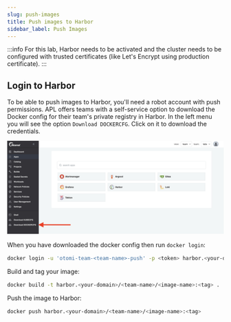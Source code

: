 ```yaml
---
slug: push-images
title: Push images to Harbor
sidebar_label: Push Images
---
```


:::info
For this lab, Harbor needs to be activated and the cluster needs to be configured with trusted certificates (like Let's Encrypt using production certificate).
:::

## Login to Harbor

To be able to push images to Harbor, you'll need a robot account with push permissions. APL offers teams with a self-service option to download the Docker config for their team's private registry in Harbor. In the left menu you will see the option `Download DOCKERCFG`. Click on it to download the credentials.

![harbor-projects](../../img/download-dcfg.png)

When you have downloaded the docker config then run `docker login`:

```bash
docker login -u 'otomi-team-<team-name>-push' -p <token> harbor.<your-domain>
```

Build and tag your image:

```bash
docker build -t harbor.<your-domain>/<team-name>/<image-name>:<tag> .
```

Push the image to Harbor:

```bash
docker push harbor.<your-domain>/<team-name>/<image-name>:<tag>
```
